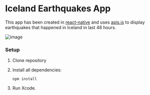 # Iceland Earthquakes App

This app has been created in [react-native](https://github.com/facebook/react-native) and uses [apis.is](http://apis.is) to display earthquakes that happened in Iceland in last 48 hours.

![image](https://raw.githubusercontent.com/paranoida/IcelandEarthquakes/master/preview.png)

### Setup

1. Clone repository
2. Install all dependencies:

	```
	npm install
	```
3. Run Xcode.

